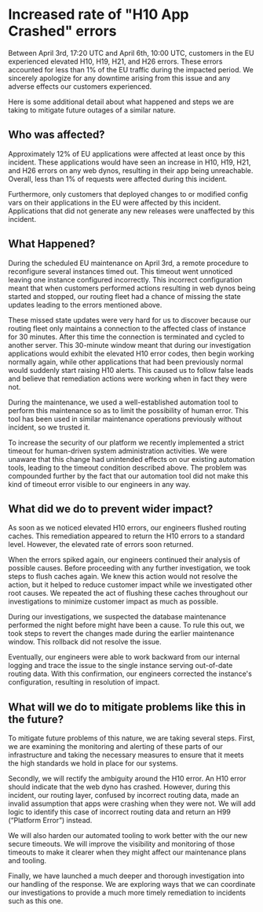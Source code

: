 # Increased rate of "H10 App Crashed" errors

Between April 3rd, 17:20 UTC and April 6th, 10:00 UTC, customers in the EU experienced elevated H10, H19, H21, and H26 errors. These errors accounted for less than 1% of the EU traffic during the impacted period. We sincerely apologize for any downtime arising from this issue and any adverse effects our customers experienced.

Here is some additional detail about what happened and steps we are taking to mitigate future outages of a similar nature.

## Who was affected?

Approximately 12% of EU applications were affected at least once by this incident. These applications would have seen an increase in H10, H19, H21, and H26 errors on any web dynos, resulting in their app being unreachable. Overall, less than 1% of requests were affected during this incident.

Furthermore, only customers that deployed changes to or modified config vars on their applications in the EU were affected by this incident. Applications that did not generate any new releases were unaffected by this incident.

## What Happened?

During the scheduled EU maintenance on April 3rd, a remote procedure to reconfigure several instances timed out. This timeout went unnoticed leaving one instance configured incorrectly. This incorrect configuration meant that when customers performed actions resulting in web dynos being started and stopped, our routing fleet had a chance of missing the state updates leading to the errors mentioned above.

These missed state updates were very hard for us to discover because our routing fleet only maintains a connection to the affected class of instance for 30 minutes. After this time the connection is terminated and cycled to another server. This 30-minute window meant that during our investigation applications would exhibit the elevated H10 error codes, then begin working normally again, while other applications that had been previously normal would suddenly start raising H10 alerts. This caused us to follow false leads and believe that remediation actions were working when in fact they were not.

During the maintenance, we used a well-established automation tool to perform this maintenance so as to limit the possibility of human error. This tool has been used in similar maintenance operations previously without incident, so we trusted it.

To increase the security of our platform we recently implemented a strict timeout for human-driven system administration activities. We were unaware that this change had unintended effects on our existing automation tools, leading to the timeout condition described above. The problem was compounded further by the fact that our automation tool did not make this kind of timeout error visible to our engineers in any way.

## What did we do to prevent wider impact?

As soon as we noticed elevated H10 errors, our engineers flushed routing caches. This remediation appeared to return the H10 errors to a standard level. However, the elevated rate of errors soon returned.

When the errors spiked again, our engineers continued their analysis of possible causes. Before proceeding with any further investigation, we took steps to flush caches again. We knew this action would not resolve the action, but it helped to reduce customer impact while we investigated other root causes. We repeated the act of flushing these caches throughout our investigations to minimize customer impact as much as possible.

During our investigations, we suspected the database maintenance performed the night before might have been a cause. To rule this out, we took steps to revert the changes made during the earlier maintenance window. This rollback did not resolve the issue.

Eventually, our engineers were able to work backward from our internal logging and trace the issue to the single instance serving out-of-date routing data. With this confirmation, our engineers corrected the instance's configuration, resulting in resolution of impact.

## What will we do to mitigate problems like this in the future?

To mitigate future problems of this nature, we are taking several steps. First, we are examining the monitoring and alerting of these parts of our infrastructure and taking the necessary measures to ensure that it meets the high standards we hold in place for our systems.

Secondly, we will rectify the ambiguity around the H10 error. An H10 error should indicate that the web dyno has crashed. However, during this incident, our routing layer, confused by incorrect routing data, made an invalid assumption that apps were crashing when they were not. We will add logic to identify this case of incorrect routing data and return an H99 (“Platform Error”) instead.

We will also harden our automated tooling to work better with the our new secure timeouts. We will improve the visibility and monitoring of those timeouts to make it clearer when they might affect our maintenance plans and tooling.

Finally, we have launched a much deeper and thorough investigation into our handling of the response. We are exploring ways that we can coordinate our investigations to provide a much more timely remediation to incidents such as this one.